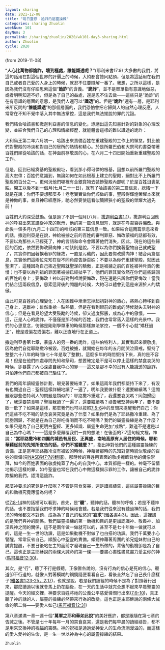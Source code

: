 ```yaml
---
layout: sharing
date: 2021-12-08
title: "每日靈修：詭詐的屬靈操練"
categories: sharing Zhuolin
weekNum: 101
dayNum: 3
permalink: /sharing/zhuolin/2020/wk101-day3-sharing.html
author: Zhuolin
cycle: 2020
---
```

(from 2019-11-08)

“**人心比萬物都詭詐，壞到極處，誰能識透呢？**”(耶利米書17:9) 大多數的我們，將這句話用在對這個世界的評價上的時候，大約都會贊同點頭，但是將這話用在我們自己或者自己愛的人身上的時候，就忍不住要辯解一番了。我想，之所以這樣，是因為我們沒有仔細思索這個“**詭詐**”的含義。“**詭詐**”，並不是單單指有意識地做惡，或者明明知道不好，但是為了自己的益處，還是忍不住去做——這些只是“詭詐”的在有意識的層面的意思，是我們人還可以“**識透**”的。但是“**詭詐**”還有一層，是耶利米所反問的“**誰能識透**”的那個層面的，我們恐怕會把它歸與人的自然心理反應，人常常在不知不覺中落入其中無法掌控，這是我們無法擺脫的罪的咒詛。  

我們結合哈該書和撒迦利亞書的信息的變化，琢磨出這先知書針對的對象的心理改變，並結合我們自己的心理和情緒經歷，就能體會這樣的難以識透的詭詐：  

大利烏王第二年六月初一，哈該出來責備百姓在重建聖殿的工作上的懈怠，對比他們對聖殿的冷淡和對自己的居所的熱情和精心。於是所羅巴伯和大祭司約書亞帶著百姓們順從哈該的話，在神面前存敬畏的心，在六月二十四日開始重新重建聖殿的工作。  

但是，回到已經奠基的聖殿殿址，看到那小得可憐的根基，回想以前所羅門聖殿的高大宏偉；百姓們意識到，無論如何在如此根基上建立的聖殿，絕對比不上所羅門聖殿的百分之一。更何況他們哪裡有金銀寶物去裝飾聖殿內部呢？於是百姓沮喪氣餒。開工以後不到一個月(七月二十一日)，就有了哈該書的第二篇信息，總結一下就是在說：你們不要想那麼多！老老實實做你們該做的事，聖殿得輝煌榮耀本來就是神做的事，並且神已經應許，祂必然要使這看似簡陋狹小的聖殿的榮耀大過先前！  

百姓們大約深受鼓勵。但是過了不到一個月(八月，[撒迦利亞書1:1](https://www.biblegateway.com/quicksearch/?quicksearch=撒迦利亞書1:1&qs_version=CUVMPT))，撒迦利亞回應神的呼召出來宣講從神來的默示，他的第一篇信息很短，就是在呼召百姓悔改。與此後一個多月(九月二十四日)的哈該的第三篇信息一致。如果結合這兩篇信息來看的話，撒迦利亞是在說，神給被擄之前的百姓的審判罪惡、悔改蒙福的話都有效，不要以為那些人已經死了，神的言語和命令會跟著他們消失，因此，現在的這些歸回的百姓，依然要悔改歸向神；哈該則是說，不要以為你們挨著聖物自己就成聖了，其實你們因著挨著罪的緣故，一直是污穢的，因此要悔改歸向神！結合兩篇信息，其實他們這兩位先知在從不同角度告訴百姓：不要以為你們重建聖殿，就因此聖潔了，這種因為自己挨近聖殿就聖潔的驕傲，正是被擄之前的百姓被神斥責的傲慢；也不要以為列祖的罪因著被擄已經扯平了，他們的罪其實依然在你們這些歸回的百姓的身上；要悔改！神以前對列祖說要悔改，現在還是告訴你們要悔改！當我們結合這兩段信息，思索這背後的問題的時候，大約可以體會到這是來源於人的驕傲。  

由此可見百姓的心理變化：人在困難中漸漸忘掉起初對神的熱心，將熱心轉移到自己身上，遠離神；雖然重拾一點熱情，但是在看到眼前的難處的時候就失去對神的信心；但是在看見盼望大受鼓勵的時候，卻又過度膨脹，成為心中的傲慢。——這，正是人心的詭詐。不僅僅是那時候的百姓，我們也常常落入這樣的光景中。我們的心思意念，彷彿是剛剛學單車的時候那樣無法掌控，一個不小心就“矯枉過正”，總是或偏左或偏右，難以正直地行在正道上。  

撒迦利亞書第七章，暴露人的另一番的詭詐。這些伯特利人，其實看起來很敬虔。因為他們自從耶路撒冷被毀，百姓被擄，就開始在每年的五月間哭泣齋戒，堅持了整整六十八年的時間(七十年是取了整數)。這麼多年的時間堅持下來，真的是不容易！但是在他們四處尋問先知和祭司，想要確定是不是可以停止這樣的禁食哀哭的時候，卻暴露了內心深處自我中心的罪——這又是那不幸的沒有人能識透的詭詐，只怕連他們自己都被自己騙住了。  

我們的兩年讀經靈修計劃，眼見著要結束了。如果這兩年我們都堅持下來了，有沒有也問過自己：聖經這樣詳細地讀了一遍了，明年我要做什麼？還要繼續嗎？這問題跟那些伯特利人的問題是類似的：耶路撒冷重建了，我還要哀哭嗎？同胞歸回了，我還要禁食嗎？聖經我讀了一遍了，還要繼續嗎？禱告我堅持兩年了，要不要歇一歇了？如果是這樣，那麼我們也可以按照[7:5-6](https://www.biblegateway.com/quicksearch/?quicksearch=撒迦利亞書7:5-6&qs_version=CUVMPT)神的反問來提醒我們自己：你們這些不吃不喝的禁食哀哭究竟是為了什麼？如果你們是為了耶路撒冷重建、為了同胞回歸，不就是在為自己得吃得喝而不吃不喝嗎？我們的屬靈操練是為了什麼？如果只是為了自己更明白聖經、更多知識、屬靈生命更加“成熟”，難道不是還是以自己為中心嗎？——這是多麼顛覆我們一貫的想法！在後面的7:7這句經文裡，神說：“**當耶路撒冷和四圍的城邑有居民、正興盛，南地高原有人居住的時候，耶和華藉從前的先知所宣告的話，你們不當聽麼？**”，指出神對他們的這種屬靈操練的責備，正是當年耶路撒冷沒有被毀的時候，神藉著那時的先知對當時貌似敬虔的百姓的責備(見[NASB對7:7的翻譯](https://www.biblegateway.com/quicksearch/?quicksearch=撒迦利亞書7:7&qs_version=NASB))，那時候的百姓用表面的敬虔掩飾背地的偶像崇拜，如今的百姓表面的敬虔掩蓋了內心的自我中心，本質都是一樣的。神毫不留情地揭示這樣的罪，如今聖靈也常在我們心中做這樣揭示罪的工作，讓被自己的詭詐欺騙的我們，認清這詭詐。  

那麼神要求的究竟是什麼呢？不管是禁食哀哭，還是讀經禱告，這些屬靈操練的目的和動機究竟應當為何呢？  

從[7:8-14](https://www.biblegateway.com/quicksearch/?quicksearch=撒迦利亞書7:8-14&qs_version=CUVMPT)神的話裡可以看到，首先，是“**聽**”，聽神的話，聽神的呼喚；若是不聽神的話，也不要指望我們呼求神的時候祂會聽，若是我們從來沒有聽過神的話，我們求的時候都文不對題，成為為了自己的私慾的“**妄求**”([雅各書4:3](https://www.biblegateway.com/quicksearch/?quicksearch=雅各書4:3&qs_version=CUVMPT))。因此，這裡講的是我們與神的關係。我們屬靈操練的第一動機和目的是更加認識神、敬畏神、加深與神之間的關係，這不是兩年做一做就可以的，甚至不是七十年做一做就可以的，這是一生一世的功課，這是如果動機不對做了也白搭的功課。我們千萬要小心警醒，常常反省自己，順服心中聖靈的責備，傾聽神藉著周圍的弟兄姐妹對自己的誠實提醒，不要日後站在主的面前才發現自己一生所做的，背後的動機卻是為了自己。這也正是主耶穌說的兩條大誡命的第一條——要盡心盡性盡意盡力愛主你的神([馬可福音12:30](https://www.biblegateway.com/quicksearch/?quicksearch=馬可福音12:30&qs_version=CUVMPT))。  

其次，是“行”，聽了不行是假聽，正像雅各說的，沒有行為的信心是死的信心，聽道卻不行道的，就像人對著模糊的銅鏡隨便看看自己，看後全然忘了自己長什麼樣子([雅各書1:23-25，2:17](https://www.biblegateway.com/quicksearch/?quicksearch=雅各書1:23-25,2:17&qs_version=CUVMPT))，也就是說，若是我們讀經的時候不是為了對照著行出來，那麼讀過以後就會馬上扔在腦後，在一天的生活中就完全想不起來早晨聖靈的提醒。今天的經文裡，神要求百姓將祂的公義公平慈愛憐憫行出來([7:9-10](https://www.biblegateway.com/quicksearch/?quicksearch=撒迦利亞書7:9-10&qs_version=CUVMPT))，真正聽了神的話的人，屬靈的操練必然帶來行為的改變。這也正是主耶穌說的兩條大誡命的第二條——要愛人如己([馬可福音12:31](https://www.biblegateway.com/quicksearch/?quicksearch=馬可福音12:31&qs_version=CUVMPT))  

第八章滿滿一章一連十個“**萬軍之耶和華如此說**”的美好應許，都是跟隨在第七章的告誡之後。不管是七十年每年一月的禁食哀哭，還是我們每早晨的讀經禱告，都不是用來交換神的祝福的籌碼。神的祝福是通過愛神愛人的生命流淌漫溢的，而這樣的愛人愛神的生命，是一生一世以神為中心的屬靈操練的結果。  

`Zhuolin`  
